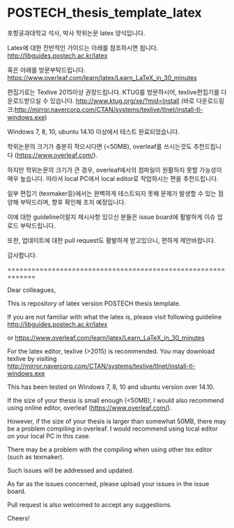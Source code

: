 # POSTECH_thesis_template_latex

포항공과대학교 석사, 박사 학위논문 latex 양식입니다.


Latex에 대한 전반적인 가이드는 아래를 참조하시면 됩니다.
http://libguides.postech.ac.kr/latex

혹은 아래를 방문부탁드립니다.
https://www.overleaf.com/learn/latex/Learn_LaTeX_in_30_minutes


편집기로는 Texlive 2015이상 권장드립니다. KTUG를 방문하시어, texlive편집기를 다운로드받으실 수 있습니다.
http://www.ktug.org/xe/?mid=Install
(바로 다운로드링크:http://mirror.navercorp.com/CTAN/systems/texlive/tlnet/install-tl-windows.exe)

Windows 7, 8, 10, ubuntu 14.10 이상에서 테스트 완료되었습니다.

학위논문의 크기가 충분히 작으시다면 (<50MB), overleaf를 쓰시는것도 추천드립니다 (https://www.overleaf.com/).

하지만 학위논문의 크기가 큰 경우, overleaf에서의 컴파일이 원활하지 못할 가능성이 매우 높습니다. 따라서 local PC에서 local editor로 작업하시는 편을 추천드립니다.


일부 편집기 (texmaker등)에서는 완벽하게 테스트되지 못해 문제가 발생할 수 있는 점 양해 부탁드리며, 향후 확인해 조치 예정입니다.

이에 대한 guideline이랄지 제시사항 있으신 분들은 issue board에 활발하게 이슈 업로드 부탁드립니다.

또한, 업데이트에 대한 pull request도 활발하게 받고있으니, 편하게 제안바랍니다.


감사합니다.


=============================================================

Dear colleagues,

This is repository of latex version POSTECH thesis template.

If you are not familiar with what the latex is, please visit following guideline
http://libguides.postech.ac.kr/latex

or 
https://www.overleaf.com/learn/latex/Learn_LaTeX_in_30_minutes

For the latex editor, texlive (>2015) is recommended. You may download texlive by visiting 
http://mirror.navercorp.com/CTAN/systems/texlive/tlnet/install-tl-windows.exe

This has been tested on Windows 7, 8, 10 and ubuntu version over 14.10.

If the size of your thesis is small enough (<50MB), I would also recommend using online editor, overleaf (https://www.overleaf.com/).

However, if the size of your thesis is larger than somewhat 50MB, there may be a problem compiling in overleaf. I would recommend using local editor on your local PC in this case.


There may be a problem with the compiling when using other tex editor (such as texmaker).

Such issues will be addressed and updated.

As far as the issues concerned, please upload your issues in the issue board.

Pull request is also welcomed to accept any suggestions.


Cheers!





